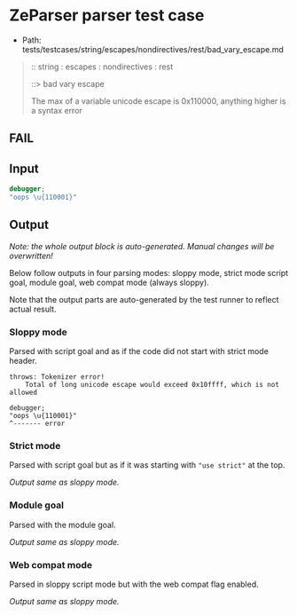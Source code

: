 # ZeParser parser test case

- Path: tests/testcases/string/escapes/nondirectives/rest/bad_vary_escape.md

> :: string : escapes : nondirectives : rest
>
> ::> bad vary escape
>
> The max of a variable unicode escape is 0x110000, anything higher is a syntax error

## FAIL

## Input

`````js
debugger;
"oops \u{110001}"
`````

## Output

_Note: the whole output block is auto-generated. Manual changes will be overwritten!_

Below follow outputs in four parsing modes: sloppy mode, strict mode script goal, module goal, web compat mode (always sloppy).

Note that the output parts are auto-generated by the test runner to reflect actual result.

### Sloppy mode

Parsed with script goal and as if the code did not start with strict mode header.

`````
throws: Tokenizer error!
    Total of long unicode escape would exceed 0x10ffff, which is not allowed

debugger;
"oops \u{110001}"
^------- error
`````

### Strict mode

Parsed with script goal but as if it was starting with `"use strict"` at the top.

_Output same as sloppy mode._

### Module goal

Parsed with the module goal.

_Output same as sloppy mode._

### Web compat mode

Parsed in sloppy script mode but with the web compat flag enabled.

_Output same as sloppy mode._
